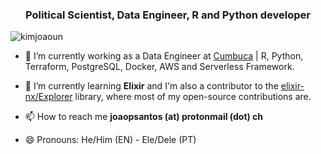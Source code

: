 

<h3 align="center">Political Scientist, Data Engineer, R and Python developer</h3>

<p align="left"> <img src="https://komarev.com/ghpvc/?username=kimjoaoun" alt="kimjoaoun" /> </p>

- 🔭 I’m currently working as a Data Engineer at [Cumbuca](https://github.com/appcumbuca) | R, Python, Terraform, PostgreSQL, Docker, AWS and Serverless Framework.

- 🌱 I’m currently learning **Elixir** and I'm also a contributor to the [elixir-nx/Explorer](https://github.com/elixir-nx/explorer) library, where most of my open-source contributions are.

- 📫 How to reach me **joaopsantos (at) protonmail (dot) ch**

- 😄 Pronouns: He/Him (EN) - Ele/Dele (PT)

